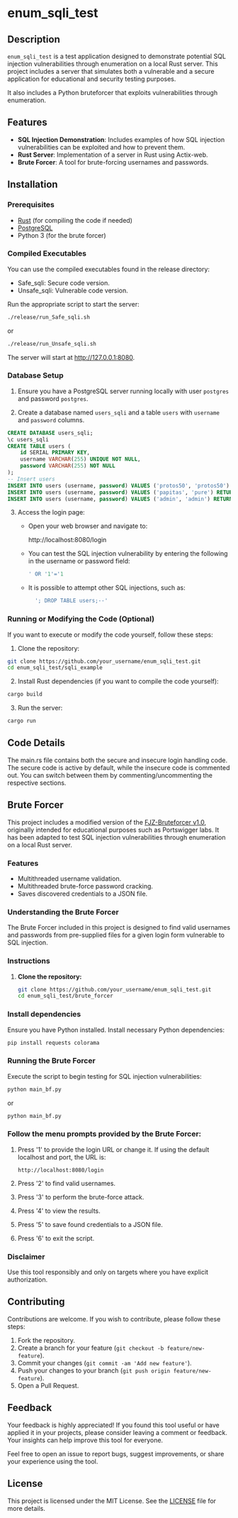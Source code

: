 # enum_sqli_test

## Description

`enum_sqli_test` is a test application designed to demonstrate potential SQL injection vulnerabilities through enumeration on a local Rust server. This project includes a server that simulates both a vulnerable and a secure application for educational and security testing purposes. 

It also includes a Python bruteforcer that exploits vulnerabilities through enumeration.

## Features

- **SQL Injection Demonstration**: Includes examples of how SQL injection vulnerabilities can be exploited and how to prevent them.
- **Rust Server**: Implementation of a server in Rust using Actix-web.
- **Brute Forcer**: A tool for brute-forcing usernames and passwords.

## Installation

### Prerequisites

- [Rust](https://www.rust-lang.org/tools/install) (for compiling the code if needed)
- [PostgreSQL](https://www.postgresql.org/download/)
- Python 3 (for the brute forcer)

### Compiled Executables

You can use the compiled executables found in the release directory:

- Safe_sqli: Secure code version.
- Unsafe_sqli: Vulnerable code version.

Run the appropriate script to start the server:

```sh
./release/run_Safe_sqli.sh
```
or

```sh
./release/run_Unsafe_sqli.sh
```

The server will start at http://127.0.0.1:8080.

### Database Setup

1. Ensure you have a PostgreSQL server running locally with user `postgres` and password `postgres`.

2. Create a database named `users_sqli` and a table `users` with `username` and `password` columns.

```sql
CREATE DATABASE users_sqli;
\c users_sqli
CREATE TABLE users (
    id SERIAL PRIMARY KEY,
    username VARCHAR(255) UNIQUE NOT NULL,
    password VARCHAR(255) NOT NULL
);
-- Insert users 
INSERT INTO users (username, password) VALUES ('protos50', 'protos50') RETURNING id;
INSERT INTO users (username, password) VALUES ('papitas', 'pure') RETURNING id;
INSERT INTO users (username, password) VALUES ('admin', 'admin') RETURNING id;
```

3. Access the login page:

    - Open your web browser and navigate to:

        http://localhost:8080/login

    - You can test the SQL injection vulnerability by entering the following in the username or password field:

        ```sql
        ' OR '1'='1
        ```
    - It is possible to attempt other SQL injections, such as:
  
      ```sql
        '; DROP TABLE users;--'
      ```

### Running or Modifying the Code (Optional)

If you want to execute or modify the code yourself, follow these steps:

1. Clone the repository:

```sh
git clone https://github.com/your_username/enum_sqli_test.git
cd enum_sqli_test/sqli_example
```

2. Install Rust dependencies (if you want to compile the code yourself):

```sh
cargo build
```
3. Run the server:

```sh
cargo run
```
## Code Details

The main.rs file contains both the secure and insecure login handling code. The secure code is active by default, while the insecure code is commented out. You can switch between them by commenting/uncommenting the respective sections.

## Brute Forcer

This project includes a modified version of the [FJZ-Bruteforcer v1.0](https://github.com/protos50/brute-force-portswigger-login), originally intended for educational purposes such as Portswigger labs. It has been adapted to test SQL injection vulnerabilities through enumeration on a local Rust server.

### Features

- Multithreaded username validation.
- Multithreaded brute-force password cracking.
- Saves discovered credentials to a JSON file.

### Understanding the Brute Forcer

The Brute Forcer included in this project is designed to find valid usernames and passwords from pre-supplied files for a given login form vulnerable to SQL injection.

### Instructions

1. **Clone the repository:**

   ```sh
   git clone https://github.com/your_username/enum_sqli_test.git
   cd enum_sqli_test/brute_forcer

### Install dependencies

Ensure you have Python installed. Install necessary Python dependencies:

```sh
pip install requests colorama
```
### Running the Brute Forcer

Execute the script to begin testing for SQL injection vulnerabilities:

```sh
python main_bf.py
```

or

```sh
python main_bf.py
```

### Follow the menu prompts provided by the Brute Forcer:

1. Press '1' to provide the login URL or change it. If using the default localhost and port, the URL is:

    `http://localhost:8080/login`

2. Press '2' to find valid usernames.

3. Press '3' to perform the brute-force attack.

4. Press '4' to view the results.

5. Press '5' to save found credentials to a JSON file.

6. Press '6' to exit the script.

### Disclaimer

Use this tool responsibly and only on targets where you have explicit authorization.

## Contributing

Contributions are welcome. If you wish to contribute, please follow these steps:

1. Fork the repository.
2. Create a branch for your feature (`git checkout -b feature/new-feature`).
3. Commit your changes (`git commit -am 'Add new feature'`).
4. Push your changes to your branch (`git push origin feature/new-feature`).
5. Open a Pull Request.

## Feedback

Your feedback is highly appreciated! If you found this tool useful or have applied it in your projects, please consider leaving a comment or feedback. Your insights can help improve this tool for everyone.

Feel free to open an issue to report bugs, suggest improvements, or share your experience using the tool.

## License

This project is licensed under the MIT License. See the [LICENSE](LICENSE) file for more details.

